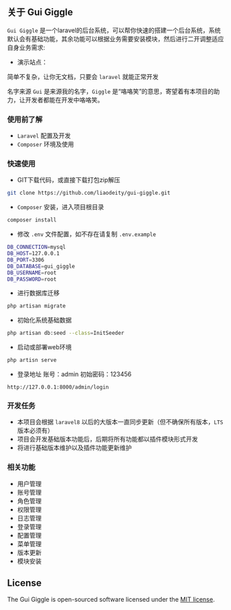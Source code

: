 
## 关于 Gui Giggle

`Gui Giggle` 是一个laravel的后台系统，可以帮你快速的搭建一个后台系统，系统默认会有基础功能，其余功能可以根据业务需要安装模块，然后进行二开调整适应自身业务需求:

- 演示站点：

简单不复杂，让你无文档，只要会 `laravel` 就能正常开发

名字来源 `Gui` 是来源我的名字，`Giggle` 是“咯咯笑”的意思，寄望着有本项目的助力，让开发者都能在开发中咯咯笑。
### 使用前了解
- `Laravel` 配置及开发
- `Composer` 环境及使用
### 快速使用
- GIT下载代码，或直接下载打包zip解压
```bash
git clone https://github.com/liaodeity/gui-giggle.git
```
- `Composer` 安装，进入项目根目录
```bash
composer install
```
- 修改 `.env` 文件配置，如不存在请复制 `.env.example`
```bash
DB_CONNECTION=mysql
DB_HOST=127.0.0.1
DB_PORT=3306
DB_DATABASE=gui_giggle
DB_USERNAME=root
DB_PASSWORD=root
```
- 进行数据库迁移
```bash
php artisan migrate
```
- 初始化系统基础数据
```bash
php artisan db:seed --class=InitSeeder
```
- 启动或部署web环境
```bash
php artisn serve
```
- 登录地址 账号：admin 初始密码：123456
```base
http://127.0.0.1:8000/admin/login
```


### 开发任务
- 本项目会根据 `laravel8` 以后的大版本一直同步更新（但不确保所有版本，`LTS` 版本必须有）
- 项目会开发基础版本功能后，后期将所有功能都以插件模块形式开发
- 将进行基础版本维护以及插件功能更新维护
### 相关功能

- 用户管理
- 账号管理
- 角色管理
- 权限管理
- 日志管理
- 登录管理
- 配置管理
- 菜单管理
- 版本更新
- 模块安装

## License

The Gui Giggle is open-sourced software licensed under the [MIT license](https://opensource.org/licenses/MIT).
